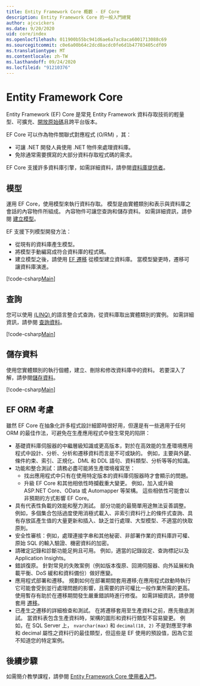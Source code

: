 ```yaml
---
title: Entity Framework Core 概觀 - EF Core
description: Entity Framework Core 的一般入門總覽
author: ajcvickers
ms.date: 9/20/2020
uid: core/index
ms.openlocfilehash: 011900b55bc941d6ae6a7ac8aca6001713088c69
ms.sourcegitcommit: c0e6a00b64c2dcd8acdc0fe6d1b47703405cdf09
ms.translationtype: MT
ms.contentlocale: zh-TW
ms.lasthandoff: 09/24/2020
ms.locfileid: "91210376"
---
```

# <a name="entity-framework-core"></a>Entity Framework Core

Entity Framework (EF) Core 是常見 Entity Framework 資料存取技術的輕量型、可擴充、[開放原始碼](https://github.com/aspnet/EntityFrameworkCore)且跨平台版本。

EF Core 可以作為物件關聯式對應程式 (O/RM) ，其：

* 可讓 .NET 開發人員使用 .NET 物件來處理資料庫。
* 免除通常需要撰寫的大部分資料存取程式碼的需求。

EF Core 支援許多資料庫引擎，如需詳細資料，請參閱[資料庫提供者](xref:core/providers/index)。

## <a name="the-model"></a>模型

運用 EF Core，使用模型來執行資料存取。 模型是由實體類別和表示與資料庫之會話的內容物件所組成。 內容物件可讓您查詢和儲存資料。 如需詳細資訊，請參閱 [建立模型](xref:core/modeling/index)。

EF 支援下列模型開發方法：

* 從現有的資料庫產生模型。
* 將模型手動編寫成符合資料庫的程式碼。
* 建立模型之後，請使用 [EF 遷移](xref:core/managing-schemas/migrations/index) 從模型建立資料庫。 當模型變更時，遷移可讓資料庫演進。

[!code-csharp[Main](../../samples/core/Intro/Model.cs)]

## <a name="querying"></a>查詢

您可以使用 [ (LINQ) ](/dotnet/csharp/programming-guide/concepts/linq/)的語言整合式查詢，從資料庫取出實體類別的實例。 如需詳細資訊，請參閱 [查詢資料](xref:core/querying/index)。

[!code-csharp[Main](../../samples/core/Intro/Program.cs#Querying)]

## <a name="saving-data"></a>儲存資料

使用您實體類別的執行個體，建立、刪除和修改資料庫中的資料。 若要深入了解，請參閱[儲存資料](xref:core/saving/index)。

[!code-csharp[Main](../../samples/core/Intro/Program.cs#SavingData)]

## <a name="ef-orm-considerations"></a>EF ORM 考慮

雖然 EF Core 在抽象化許多程式設計細節時很好用，但還是有一些適用于任何 ORM 的最佳作法，可避免在生產應用程式中發生常見的陷阱：

 - 基礎資料庫伺服器的中繼層級知識或更高版本，對於在高效能的生產環境應用程式中設計、分析、分析和遷移資料而言是不可或缺的。 例如，主要與外鍵、條件約束、索引、正規化、DML 和 DDL 語句、資料類型、分析等等的知識。
- 功能和整合測試：請務必盡可能將生產環境複寫至：
  - 找出應用程式中只有在使用特定版本的資料庫伺服器時才會顯示的問題。
  - 升級 EF Core 和其他相依性時攔截重大變更。 例如，加入或升級 ASP.NET Core、OData 或 Automapper 等架構。 這些相依性可能會以非預期的方式影響 EF Core。
- 具有代表性負載的效能和壓力測試。 部分功能的最簡單用途無法妥善調整。 例如，多個集合包括過度使用消極式載入、非索引資料行上的條件式查詢、具有存放區產生值的大量更新和插入、缺乏並行處理、大型模型、不適當的快取原則。
- 安全性審核：例如，處理連接字串和其他秘密、非部署作業的資料庫許可權、原始 SQL 的輸入驗證、機密資料的加密。
- 請確定記錄和診斷功能足夠且可用。 例如，適當的記錄設定、查詢標記以及 Application Insights。
- 錯誤復原。 針對常見的失敗案例（例如版本復原、回溯伺服器、向外延展和負載平衡、DoS 緩和和資料備份）做好應變。
- 應用程式部署和遷移。 規劃如何在部署期間套用遷移;在應用程式啟動時執行它可能會受到並行處理問題的影響，且需要的許可權比一般作業所需的更高。 使用暫存有助於在遷移期間發生嚴重錯誤時進行修復。 如需詳細資訊，請參閱套用 [遷移](xref:core/managing-schemas/migrations/applying)。
- 已產生之遷移的詳細檢查和測試。 在將遷移套用至生產資料之前，應先徹底測試。 當資料表包含生產資料時，架構的圖形和資料行類型不容易變更。 例如，在 SQL Server 上， `nvarchar(max)` 和 `decimal(18, 2)` 不是對應至字串和 decimal 屬性之資料行的最佳類型，但這些是 EF 使用的預設值，因為它並不知道您的特定案例。

## <a name="next-steps"></a>後續步驟

如需簡介教學課程，請參閱 [Entity Framework Core 使用者入門](xref:core/get-started/index)。
